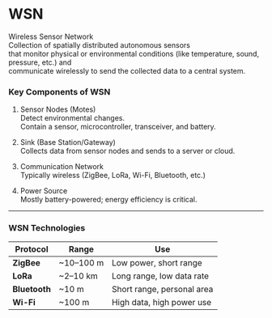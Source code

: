 # WSN
Wireless Sensor Network  
Collection of spatially distributed autonomous sensors   
that monitor physical or environmental conditions (like temperature, sound, pressure, etc.) and  
communicate wirelessly to send the collected data to a central system.

### Key Components of WSN
1. Sensor Nodes (Motes)  
Detect environmental changes.  
Contain a sensor, microcontroller, transceiver, and battery.

2. Sink (Base Station/Gateway)  
Collects data from sensor nodes and sends to a server or cloud.

3. Communication Network  
Typically wireless (ZigBee, LoRa, Wi-Fi, Bluetooth, etc.)

4. Power Source  
Mostly battery-powered; energy efficiency is critical.

---
### WSN Technologies
| Protocol      | Range      | Use                        |
| ------------- | ---------- | -------------------------- |
| **ZigBee**    | \~10–100 m | Low power, short range     |
| **LoRa**      | \~2–10 km  | Long range, low data rate  |
| **Bluetooth** | \~10 m     | Short range, personal area |
| **Wi-Fi**     | \~100 m    | High data, high power use  |
